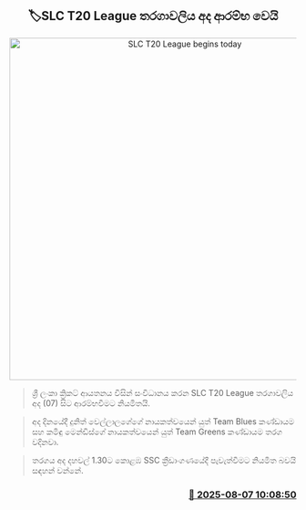 <p align='center'><b><h2 align='center' title='SLC T20 League begins today'>🏷SLC T20 League තරගාවලිය අද ආරම්භ වෙයි</h2></b></p>
<p align='center'><img src='https://helakuru.sgp1.cdn.digitaloceanspaces.com/esana/images/lib/slc-t20-league-2025.jpg' width='600' alt='SLC T20 League begins today'></p>

> ශ්‍රී ලංකා ක්‍රිකට් ආයතනය විසින් සංවිධානය කරන SLC T20 League තරගාවලිය අද (07) සිට ආරම්භවීමට නියමිතයි.

> අද දිනයේදී දුනිත් වෙල්ලාලගේගේ නායකත්වයෙන් යුත් Team Blues කණ්ඩායම සහ කමිඳු මෙන්ඩිස්ගේ නායකත්වයෙන් යුත් Team Greens කණ්ඩායම තරග වදිනවා.

> තරගය අද දහවල් 1.30ට කොළඹ SSC ක්‍රීඩාංගණයේදී පැවැත්වීමට නියමිත බවයි සඳහන් වන්නේ.



<h3 align='right'><a href='https://www.helakuru.lk/esana/p/112529/'>📅 2025-08-07 10:08:50</a></h3>
